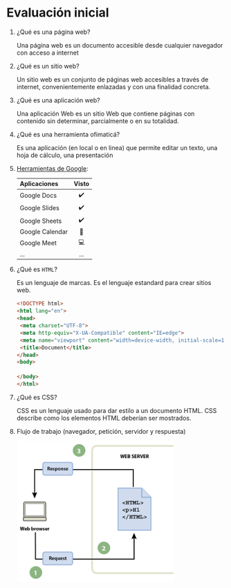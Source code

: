 # Evaluación inicial

1. ¿Qué es una página web?

    Una página web es un documento accesible desde cualquier navegador con acceso a internet
    
2. ¿Qué es un sitio web?

    Un sitio web es un conjunto de páginas web accesibles a través de internet, convenientemente enlazadas y con una finalidad concreta.

3. ¿Qué es una aplicación web?

    Una aplicación Web es un sitio Web que contiene páginas con contenido sin determinar, parcialmente o en su totalidad.

4. ¿Qué es una herramienta ofimaticá?

    Es una aplicación (en local o en linea) que permite editar un texto, una hoja de cálculo, una 
    presentación

5. [Herramientas de Google](https://www.google.com/intl/es-419/chrome/browser-tools/):

    | Aplicaciones    |       Visto        |
    | --------------- | :----------------: |
    | Google Docs     | :heavy_check_mark: |
    | Google Slides   | :heavy_check_mark: |
    | Google Sheets   | :heavy_check_mark: |
    | Google Calendar |     :calendar:     |
    | Google Meet     |     :computer:     |
    | ...             |        ...         |

6. ¿Qué es ```HTML```?
  
    Es un lenguaje de marcas. Es el lenguaje estandard para crear sitios web.

    ```html
    <!DOCTYPE html>
    <html lang="en">
    <head>
     <meta charset="UTF-8">
     <meta http-equiv="X-UA-Compatible" content="IE=edge">
     <meta name="viewport" content="width=device-width, initial-scale=1.0">
     <title>Document</title>
    </head>
    <body>
        
    </body>
    </html>
    ```

7. ¿Qué es CSS?
  
   CSS es un lenguaje usado para dar estilo a un documento HTML. CSS describe como los 
   elementos HTML deberían ser mostrados.

8. Flujo de trabajo (navegador, petición, servidor y respuesta)

    ![imagen](https://github.com/Julio-Cesar-Carrillo/M4UF1A2_documentaConMarckfown_JulioCesarCarrilloRocha/blob/main/PR8.PNG)
